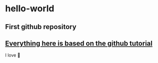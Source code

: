 # hello-world
**First github repository**
---
[Everything here is based on the github tutorial](https://docs.github.com/en/get-started/quickstart/hello-world)
---
I love :pizza:
